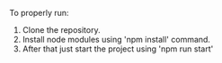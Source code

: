 
To properly run:

1. Clone the repository.
2. Install node modules using 'npm install' command.
3. After that just start the project using 'npm run start'

